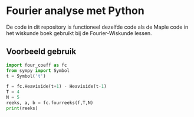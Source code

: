 # Fourier analyse met Python

De code in dit repository is functioneel dezelfde code als de Maple code in het
wiskunde boek gebruikt bij de Fourier-Wiskunde lessen.

##  Voorbeeld gebruik

```python
import four_coeff as fc
from sympy import Symbol
t = Symbol('t')

f = fc.Heaviside(t+1) - Heaviside(t-1)
T = 4 
N = 5
reeks, a, b = fc.fourreeks(f,T,N)
print(reeks)
```
